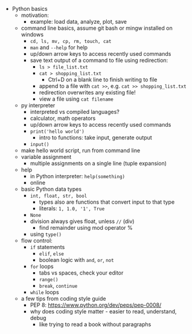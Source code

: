 - Python basics
    - motivation:
        - example: load data, analyze, plot, save
    - command line basics, assume git bash or mingw installed on windows
        - `cd, ls, mv, cp, rm, touch, cat`
        - `man` and `--help` for help
        - up/down arrow keys to access recently used commands
        - save text output of a command to file using redirection:
            - `ls > file_list.txt`
            - `cat > shopping_list.txt`
                - Ctrl+D on a blank line to finish writing to file
            - append to a file with `cat >>`, e.g. `cat >> shopping_list.txt`
            - redirection overwrites any existing file!
            - view a file using `cat filename`
    - py interpreter
        - interpreted vs compiled languages?
        - calculator, math operators
        - up/down arrow keys to access recently used commands
        - `print('hello world')`
            - intro to functions: take input, generate output
        - `input()`
    - make hello world script, run from command line
    - variable assignment
        - multiple assignments on a single line (tuple expansion)
    - help
        - in Python interpreter: `help(something)`
        - online
    - basic Python data types
        - `int, float, str, bool`
            - types also are functions that convert input to that type
            - literals: `1, 1.0, '1', True`
        - `None`
        - division always gives float, unless `//` (div)
            - find remainder using mod operator %
        - using `type()`
    - flow control:
        - `if` statements
            - `elif`, `else`
            - boolean logic with `and`, `or`, `not`
        - `for` loops
            - tabs vs spaces, check your editor
            - `range()`
            - `break`, `continue`
        - `while` loops
    - a few tips from coding style guide
        - PEP 8: https://www.python.org/dev/peps/pep-0008/
        - why does coding style matter - easier to read, understand, debug
            - like trying to read a book without paragraphs
